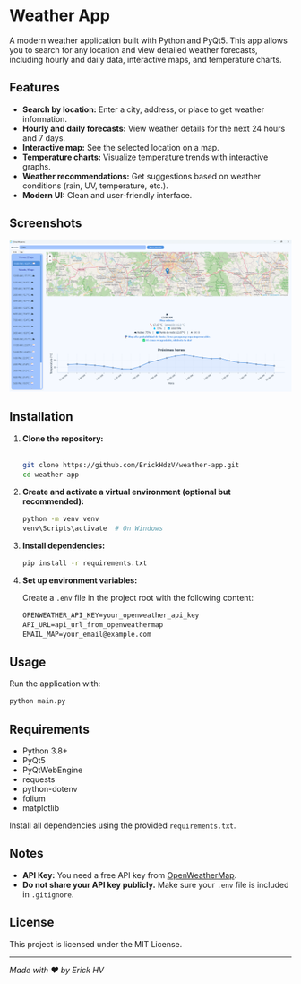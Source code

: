 # Weather App

A modern weather application built with Python and PyQt5. This app allows you to search for any location and view detailed weather forecasts, including hourly and daily data, interactive maps, and temperature charts.

## Features

- **Search by location:** Enter a city, address, or place to get weather information.
- **Hourly and daily forecasts:** View weather details for the next 24 hours and 7 days.
- **Interactive map:** See the selected location on a map.
- **Temperature charts:** Visualize temperature trends with interactive graphs.
- **Weather recommendations:** Get suggestions based on weather conditions (rain, UV, temperature, etc.).
- **Modern UI:** Clean and user-friendly interface.

## Screenshots

![Main Window](screenshots/main_window.png)

## Installation

1. **Clone the repository:**

   ```bash

   git clone https://github.com/ErickHdzV/weather-app.git
   cd weather-app
   ```

2. **Create and activate a virtual environment (optional but recommended):**

   ```bash
   python -m venv venv
   venv\Scripts\activate  # On Windows
   ```

3. **Install dependencies:**

   ```bash
   pip install -r requirements.txt
   ```

4. **Set up environment variables:**

   Create a `.env` file in the project root with the following content:

   ```txt
   OPENWEATHER_API_KEY=your_openweather_api_key
   API_URL=api_url_from_openweathermap
   EMAIL_MAP=your_email@example.com
   ```

## Usage

Run the application with:

```bash
python main.py
```

## Requirements

- Python 3.8+
- PyQt5
- PyQtWebEngine
- requests
- python-dotenv
- folium
- matplotlib

Install all dependencies using the provided `requirements.txt`.

## Notes

- **API Key:** You need a free API key from [OpenWeatherMap](https://openweathermap.org/api).
- **Do not share your API key publicly.** Make sure your `.env` file is included in `.gitignore`.

## License

This project is licensed under the MIT License.

---

_Made with ❤️ by Erick HV_
